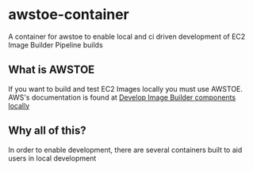 # awstoe-container
A container for awstoe to enable local and ci driven development of EC2 Image Builder Pipeline builds

## What is AWSTOE
If you want to build and test EC2 Images locally you must use AWSTOE.  AWS's documentation is found at [Develop Image Builder components locally](https://docs.aws.amazon.com/imagebuilder/latest/userguide/image-builder-component-manager-local.html#image-builder-component-manager-commands)

## Why all of this?
In order to enable development, there are several containers built to aid users in local development

